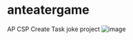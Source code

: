 # anteatergame
AP CSP Create Task joke project
![image](https://user-images.githubusercontent.com/90669504/217973683-ca1b2355-1431-4de9-a333-f045ae081503.png)
